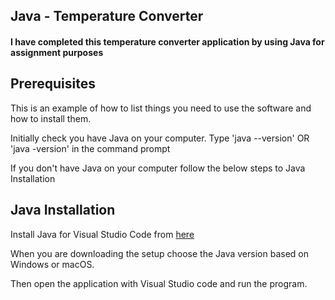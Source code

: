 <h2>Java - Temperature Converter</h2>

<h4>I have completed this temperature converter application by using Java for assignment purposes</h4>

<h2>Prerequisites</h2>
<p>This is an example of how to list things you need to use the software and how to install them.</p>
<p>Initially check you have Java on your computer. Type 'java --version' OR 'java -version' in the command prompt</p>
<p>If you don't have Java on your computer follow the below steps to Java Installation</p>

<h2> Java Installation</h2>
<p>Install Java for Visual Studio Code from <a href ="https://code.visualstudio.com/docs/languages/java">here</a></p>
<p> When you are downloading the setup choose the Java version based on Windows or macOS. </p>
<p> Then open the application with Visual Studio code and run the program. </p>



